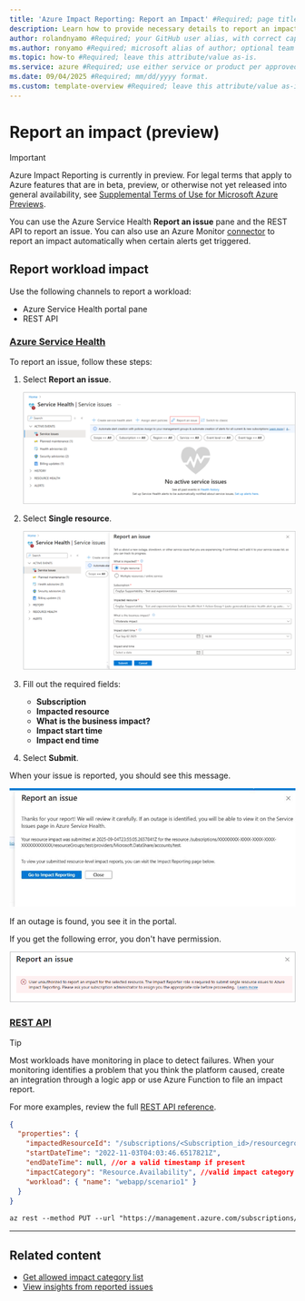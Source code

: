 ```yaml
---
title: 'Azure Impact Reporting: Report an Impact' #Required; page title is displayed in search results. Include the brand.
description: Learn how to provide necessary details to report an impact to your Azure workloads. #Required; article description that is displayed in search results. 
author: rolandnyamo #Required; your GitHub user alias, with correct capitalization.
ms.author: ronyamo #Required; microsoft alias of author; optional team alias.
ms.topic: how-to #Required; leave this attribute/value as-is.
ms.service: azure #Required; use either service or product per approved list. 
ms.date: 09/04/2025 #Required; mm/dd/yyyy format.
ms.custom: template-overview #Required; leave this attribute/value as-is.
---
```


# Report an impact (preview)

> [!IMPORTANT]
> Azure Impact Reporting is currently in preview. For legal terms that apply to Azure features that are in beta, preview, or otherwise not yet released into general availability, see [Supplemental Terms of Use for Microsoft Azure Previews](https://azure.microsoft.com/support/legal/preview-supplemental-terms/).

You can use the Azure Service Health **Report an issue** pane and the REST API to report an issue. You can also use an Azure Monitor [connector](./azure-monitor-connector.md) to report an impact automatically when certain alerts get triggered.

## Report workload impact

Use the following channels to report a workload:

* Azure Service Health portal pane
* REST API

### [Azure Service Health](#tab/ash/)

To report an issue, follow these steps:

1. Select **Report an issue**.

   [![Screenshot that shows reporting an issue.](images/report-an-issue-main.png)](images/report-an-issue-main.png#lightbox)

1. Select **Single resource**.

   [![Screenshot that shows selecting a single resource.](images/report-an-issue-submit.png)](images/report-an-issue-submit.png#lightbox)

1. Fill out the required fields:

    - **Subscription**
    - **Impacted resource**
    - **What is the business impact?**
    - **Impact start time**
    - **Impact end time**

1. Select **Submit**.

When your issue is reported, you should see this message.

[![Screenshot that shows the message that says your report is a success.](images/report-an-issue-success.png)](images/report-an-issue-success.png#lightbox)

If an outage is found, you see it in the portal.

If you get the following error, you don't have permission.

[![Screenshot that shows the message that says you don't have access.](images/report-an-issue-error.png)](images/report-an-issue-error.png)

### [REST API](#tab/api/)

> [!TIP]
> Most workloads have monitoring in place to detect failures. When your monitoring identifies a problem that you think the platform caused, create an integration through a logic app or use Azure Function to file an impact report.
>
For more examples, review the full [REST API reference](https://aka.ms/ImpactRP/APIDocs).

```json
{
  "properties": {
    "impactedResourceId": "/subscriptions/<Subscription_id>/resourcegroups/<rg_name>/providers/Microsoft.Compute/virtualMachines/<vm_name>",
    "startDateTime": "2022-11-03T04:03:46.6517821Z",
    "endDateTime": null, //or a valid timestamp if present
    "impactCategory": "Resource.Availability", //valid impact category needed
    "workload": { "name": "webapp/scenario1" }
  }
}
```

```rest
az rest --method PUT --url "https://management.azure.com/subscriptions/<Subscription_id>/providers/Microsoft.Impact/workloadImpacts/<impact_name>?api-version=2022-11-01-preview"  --body <body_above>

```

---

## Related content

- [Get allowed impact category list](view-impact-categories.md)
- [View insights from reported issues](view-impact-insights.md)
